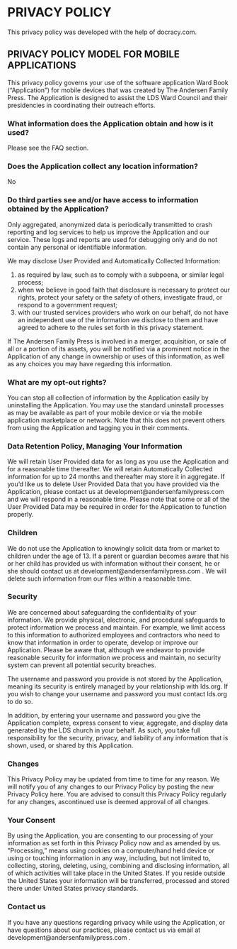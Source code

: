 <h1>PRIVACY POLICY</h1>
This privacy policy was developed with the help of docracy.com.

<h2>PRIVACY POLICY MODEL FOR MOBILE APPLICATIONS</h2>
This privacy policy governs your use of the software application Ward Book (“Application”) for
mobile devices that was created by The Andersen Family Press. The Application is designed to
assist the LDS Ward Council and their presidencies in coordinating their outreach efforts.

<h3>What information does the Application obtain and how is it used?</h3>
Please see the FAQ section.

<h3>Does the Application collect any location information?</h3>
No

<h3>Do third parties see and/or have access to information obtained by the Application?</h3>
Only aggregated, anonymized data is periodically transmitted to crash reporting and log services to help us
improve the Application and our service. These logs and reports are used for debugging only and do not contain any personal or identifiable information.

We may disclose User Provided and Automatically Collected Information:
<ol>
<li>as required by law, such as to comply with a subpoena, or similar legal process;</li>
<li>when we believe in good faith that disclosure is necessary to protect our rights, protect your safety or the safety of others, investigate fraud, or respond to a government request;
<li>with our trusted services providers who work on our behalf, do not have an independent use of the information we disclose to them and have agreed to adhere to the rules set forth in this privacy statement.
</ol>

If The Andersen Family Press is involved in a merger, acquisition, or sale of all or a portion of its assets, you will be notified via a prominent notice in the Application of any change in ownership or uses of this information, as well as any choices you may have regarding this information.

<h3>What are my opt-out rights?</h3>
You can stop all collection of information by the Application easily by uninstalling the Application.
You may use the standard uninstall processes as may be available as part of your mobile device or
via the mobile application marketplace or network. Note that this does not prevent others from using the Application and tagging you in their comments.

<h3>Data Retention Policy, Managing Your Information</h3>
We will retain User Provided data for as long as you use the Application and for a reasonable time
thereafter. We will retain Automatically Collected information for up to 24 months and thereafter
may store it in aggregate. If you’d like us to delete User Provided Data that you have provided via
the Application, please contact us at development@andersenfamilypress.com and we will respond in a
reasonable time. Please note that some or all of the User Provided Data may be required in order
for the Application to function properly.

<h3>Children</h3>
We do not use the Application to knowingly solicit data from or market to children under the age
of 13. If a parent or guardian becomes aware that his or her child has provided us with information
without their consent, he or she should contact us at development@andersenfamilypress.com . We will delete
such information from our files within a reasonable time.

<h3>Security</h3>
We are concerned about safeguarding the confidentiality of your information. We provide physical,
electronic, and procedural safeguards to protect information we process and maintain. For example,
we limit access to this information to authorized employees and contractors who need to know that
information in order to operate, develop or improve our Application. Please be aware that,
although we endeavor to provide reasonable security for information we process and maintain, no
security system can prevent all potential security breaches.

The username and password you provide is not stored by the Application, meaning its security is entirely managed by your relationship with lds.org. If you wish to change your username and password you must contact lds.org to do so. 

In addition, by entering your username and password you give the Application complete, express consent to view, aggregate, and display data generated by the LDS church in your behalf. As such, you take full responsibility for the security, privacy, and liability of any information that is shown, used, or shared by this Application.

<h3>Changes</h3>
This Privacy Policy may be updated from time to time for any reason. We will notify you of any
changes to our Privacy Policy by posting the new Privacy Policy here. You are advised to consult 
this Privacy Policy regularly for any changes, ascontinued use is deemed approval of all changes. 

<h3>Your Consent</h3>
By using the Application, you are consenting to our processing of your information as set forth in
this Privacy Policy now and as amended by us. "Processing,” means using cookies on a
computer/hand held device or using or touching information in any way, including, but not
limited to, collecting, storing, deleting, using, combining and disclosing information, all of which
activities will take place in the United States. If you reside outside the United States your
information will be transferred, processed and stored there under United States privacy standards. 

<h3>Contact us</h3>
If you have any questions regarding privacy while using the Application, or have questions about
our practices, please contact us via email at development@andersenfamilypress.com .
